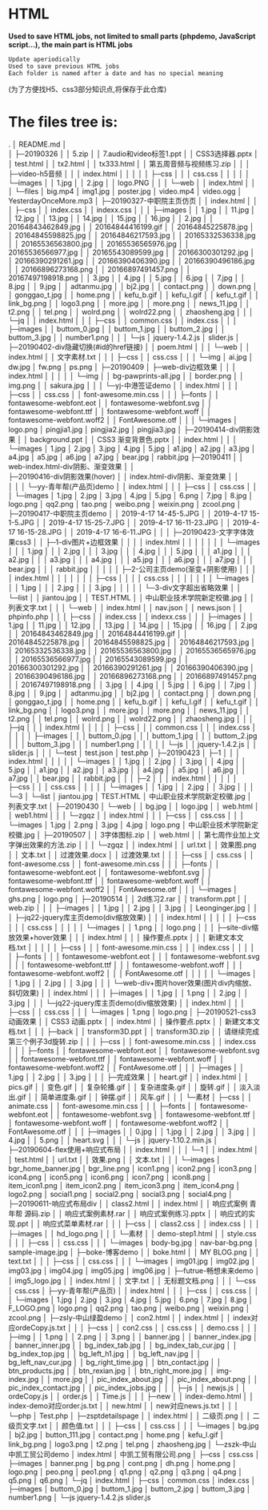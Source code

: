 # HTML

**Used to save HTML jobs, not limited to small parts (phpdemo, JavaScript script...), the main part is HTML jobs**



    Update aperiodically
    Used to save previous HTML jobs
    Each folder is named after a date and has no special meaning
(为了方便找H5、css3部分知识点,将保存于此仓库)

The files tree is:
=================
.
│  README.md
│  
│
├─20190326
│  │  5.zip
│  │  7.audio和video标签1.ppt
│  │  CSS3选择器.pptx
│  │  test.html
│  │  tx2.html
│  │  tx333.html
│  │  第五周音频与视频练习.zip
│  │
│  ├─video-h5音频
│  │  │  index.html
│  │  │
│  │  ├─css
│  │  │      css.css
│  │  │
│  │  └─images
│  │          1.jpg
│  │          2.jpg
│  │          logo.PNG
│  │
│  └─web
│      │  index.html
│      │
│      └─files
│              big.mp4
│              img1.jpg
│              poster.jpg
│              video.mp4
│              video.ogg
│              YesterdayOnceMore.mp3
│
├─20190327-中职院主页仿页
│  │  index.html
│  │
│  ├─css
│  │      index.css
│  │      indexx.css
│  │
│  ├─images
│  │      1.jpg
│  │      11.jpg
│  │      12.jpg
│  │      13.jpg
│  │      14.jpg
│  │      15.jpg
│  │      16.jpg
│  │      2.jpg
│  │      20164843462849.jpg
│  │      20164844416199.gif
│  │      20164845225878.jpg
│  │      20164845598825.jpg
│  │      20164846217593.jpg
│  │      20165332536338.jpg
│  │      20165536563800.jpg
│  │      20165536565976.jpg
│  │      20165536566977.jpg
│  │      20165543089599.jpg
│  │      20166300301292.jpg
│  │      20166390291261.jpg
│  │      20166390406390.jpg
│  │      20166390496186.jpg
│  │      20166896273168.png
│  │      20166897491457.png
│  │      20167497198918.png
│  │      3.jpg
│  │      4.jpg
│  │      5.jpg
│  │      6.jpg
│  │      7.jpg
│  │      8.jpg
│  │      9.jpg
│  │      adtanmu.jpg
│  │      bj2.jpg
│  │      contact.png
│  │      down.png
│  │      gonggao_t.jpg
│  │      home.png
│  │      kefu_b.gif
│  │      kefu_l.gif
│  │      kefu_t.gif
│  │      link_bg.png
│  │      logo3.png
│  │      more.jpg
│  │      more.png
│  │      news_11.jpg
│  │      t2.png
│  │      tel.png
│  │      wolrd.png
│  │      wolrd22.png
│  │      zhaosheng.jpg
│  │
│  └─jq
│      │  index.html
│      │
│      ├─css
│      │      common.css
│      │      index.css
│      │
│      ├─images
│      │      buttom_0.jpg
│      │      buttom_1.jpg
│      │      buttom_2.jpg
│      │      buttom_3.jpg
│      │      number1.png
│      │
│      └─js
│              jquery-1.4.2.js
│              slider.js
│
├─20190402-div隐藏切换(#id的href链接)
│  │  poem.html
│  │
│  └─web
│      │  index.html
│      │  文字素材.txt
│      │
│      ├─css
│      │      css.css
│      │
│      └─img
│              ai.jpg
│              dw.jpg
│              fw.png
│              ps.png
│
├─20190409
│  ├─web-div边框效果
│  │  │  index.html
│  │  │
│  │  └─img
│  │          bg-pawprints-all.jpg
│  │          border.png
│  │          img.png
│  │          sakura.jpg
│  │
│  └─yj-中港签证demo
│      │  index.html
│      │
│      ├─css
│      │      css.css
│      │      font-awesome.min.css
│      │
│      ├─fonts
│      │      fontawesome-webfont.eot
│      │      fontawesome-webfont.svg
│      │      fontawesome-webfont.ttf
│      │      fontawesome-webfont.woff
│      │      fontawesome-webfont.woff2
│      │      FontAwesome.otf
│      │
│      └─images
│              logo.png
│              pingjia1.jpg
│              pingjia2.jpg
│              pingjia3.jpg
│
├─20190414-div阴影效果
│  │  background.ppt
│  │  CSS3 渐变背景色.pptx
│  │  index.html
│  │
│  └─images
│          1.jpg
│          2.jpg
│          3.jpg
│          4.jpg
│          5.jpg
│          a1.jpg
│          a2.jpg
│          a3.jpg
│          a4.jpg
│          a5.jpg
│          a6.jpg
│          a7.jpg
│          bear.jpg
│          rabbit.jpg
├─20190411
│  │  web-index.html-div阴影、渐变效果
│  │  
├─20190416-div阴影效果(hover)
│  │  index.html-div阴影、渐变效果
│  │  
│  │
│  └─yy-青年帮(产品页)demo
│      │  index.html
│      │
│      ├─css
│      │      css.css
│      │
│      └─images
│              1.jpg
│              2.jpg
│              3.jpg
│              4.jpg
│              5.jpg
│              6.png
│              7.jpg
│              8.jpg
│              logo.png
│              qq2.png
│              tao.png
│              weibo.png
│              weixin.png
│              zcool.png
│
├─20190417-中职院主页demo
│  │  2019-4-17 14-45-5.JPG
│  │  2019-4-17 15-1-5.JPG
│  │  2019-4-17 15-25-7.JPG
│  │  2019-4-17 16-11-23.JPG
│  │  2019-4-17 16-15-28.JPG
│  │  2019-4-17 16-6-11.JPG
│  │
│  ├─20190423-文字字体效果css3
│  │  ├─1-div图片+边框效果
│  │  │  │  index.html
│  │  │  │
│  │  │  └─images
│  │  │          1.jpg
│  │  │          2.jpg
│  │  │          3.jpg
│  │  │          4.jpg
│  │  │          5.jpg
│  │  │          a1.jpg
│  │  │          a2.jpg
│  │  │          a3.jpg
│  │  │          a4.jpg
│  │  │          a5.jpg
│  │  │          a6.jpg
│  │  │          a7.jpg
│  │  │          bear.jpg
│  │  │          rabbit.jpg
│  │  │
│  │  ├─2-公司主页demo(渐变+阴影使用)
│  │  │  │  index.html
│  │  │  │
│  │  │  ├─css
│  │  │  │      css.css
│  │  │  │
│  │  │  └─images
│  │  │          1.jpg
│  │  │          2.jpg
│  │  │          3.jpg
│  │  │
│  │  └─3-div文字超出省略效果
│  │      └─list
│  │              jiantou.jpg
│  │              TEST.HTML
│  │              中山职业技术学院新定校徽.jpg
│  │              列表文字.txt
│  │
│  └─web
│      │  index.html
│      │  nav.json
│      │  news.json
│      │  phpinfo.php
│      │
│      ├─css
│      │      index.css
│      │      indexx.css
│      │
│      ├─images
│      │      1.jpg
│      │      11.jpg
│      │      12.jpg
│      │      13.jpg
│      │      14.jpg
│      │      15.jpg
│      │      16.jpg
│      │      2.jpg
│      │      20164843462849.jpg
│      │      20164844416199.gif
│      │      20164845225878.jpg
│      │      20164845598825.jpg
│      │      20164846217593.jpg
│      │      20165332536338.jpg
│      │      20165536563800.jpg
│      │      20165536565976.jpg
│      │      20165536566977.jpg
│      │      20165543089599.jpg
│      │      20166300301292.jpg
│      │      20166390291261.jpg
│      │      20166390406390.jpg
│      │      20166390496186.jpg
│      │      20166896273168.png
│      │      20166897491457.png
│      │      20167497198918.png
│      │      3.jpg
│      │      4.jpg
│      │      5.jpg
│      │      6.jpg
│      │      7.jpg
│      │      8.jpg
│      │      9.jpg
│      │      adtanmu.jpg
│      │      bj2.jpg
│      │      contact.png
│      │      down.png
│      │      gonggao_t.jpg
│      │      home.png
│      │      kefu_b.gif
│      │      kefu_l.gif
│      │      kefu_t.gif
│      │      link_bg.png
│      │      logo3.png
│      │      more.jpg
│      │      more.png
│      │      news_11.jpg
│      │      t2.png
│      │      tel.png
│      │      wolrd.png
│      │      wolrd22.png
│      │      zhaosheng.jpg
│      │
│      ├─jq
│      │  │  index.html
│      │  │
│      │  ├─css
│      │  │      common.css
│      │  │      index.css
│      │  │
│      │  ├─images
│      │  │      buttom_0.jpg
│      │  │      buttom_1.jpg
│      │  │      buttom_2.jpg
│      │  │      buttom_3.jpg
│      │  │      number1.png
│      │  │
│      │  └─js
│      │          jquery-1.4.2.js
│      │          slider.js
│      │
│      └─test
│              test.json
│              test.php
│
├─20190423
│  ├─1
│  │  │  index.html
│  │  │
│  │  └─images
│  │          1.jpg
│  │          2.jpg
│  │          3.jpg
│  │          4.jpg
│  │          5.jpg
│  │          a1.jpg
│  │          a2.jpg
│  │          a3.jpg
│  │          a4.jpg
│  │          a5.jpg
│  │          a6.jpg
│  │          a7.jpg
│  │          bear.jpg
│  │          rabbit.jpg
│  │
│  ├─2
│  │  │  index.html
│  │  │
│  │  ├─css
│  │  │      css.css
│  │  │
│  │  └─images
│  │          1.jpg
│  │          2.jpg
│  │          3.jpg
│  │
│  └─3
│      └─list
│              jiantou.jpg
│              TEST.HTML
│              中山职业技术学院新定校徽.jpg
│              列表文字.txt
│
├─20190430
│  └─web
│      │  bg.jpg
│      │  logo.jpg
│      │  web.html
│      │  web1.html
│      │
│      └─zgqz
│          │  index.html
│          │
│          ├─css
│          │      css.css
│          │
│          └─images
│                  1.jpg
│                  2.png
│                  3.jpg
│                  4.jpg
│                  logo.png
│                  中山职业技术学院新定校徽.jpg
│
├─20190507
│  │  3字体图标.zip
│  │  web.html
│  │  第七周作业加上文字弹出效果的方法.zip
│  │
│  └─zgqz
│      │  index.html
│      │  url.txt
│      │  效果图.png
│      │  文本.txt
│      │  过渡效果.docx
│      │  过渡效果.txt
│      │
│      ├─css
│      │      css.css
│      │      font-awesome.css
│      │      font-awesome.min.css
│      │
│      ├─fonts
│      │      fontawesome-webfont.eot
│      │      fontawesome-webfont.svg
│      │      fontawesome-webfont.ttf
│      │      fontawesome-webfont.woff
│      │      fontawesome-webfont.woff2
│      │      FontAwesome.otf
│      │
│      └─images
│              ghs.png
│              logo.png
│
├─20190514
│  │  2d练习2.rar
│  │  transform.ppt
│  │  web.zip
│  │
│  ├─images
│  │      1.jpg
│  │      2.jpg
│  │      3.jpg
│  │      Leonginger.jpg
│  │
│  ├─jq22-jquery库主页demo(div缩放效果)
│  │  │  index.html
│  │  │
│  │  ├─css
│  │  │      css.css
│  │  │
│  │  └─images
│  │          1.png
│  │          logo.png
│  │
│  ├─site-div缩放效果+hover效果
│  │  │  index.html
│  │  │  操作要点.pptx
│  │  │  新建文本文档.txt
│  │  │
│  │  ├─css
│  │  │      font-awesome.min.css
│  │  │      index.css
│  │  │
│  │  ├─fonts
│  │  │      fontawesome-webfont.eot
│  │  │      fontawesome-webfont.svg
│  │  │      fontawesome-webfont.ttf
│  │  │      fontawesome-webfont.woff
│  │  │      fontawesome-webfont.woff2
│  │  │      FontAwesome.otf
│  │  │
│  │  └─images
│  │          1.jpg
│  │          2.jpg
│  │          3.jpg
│  │
│  └─web-div+图片hover效果(图片div内缩放、斜切效果)
│      │  index.html
│      │
│      ├─images
│      │      1.jpg
│      │      1.png
│      │      2.jpg
│      │      3.jpg
│      │
│      └─jq22-jquery库主页demo(div缩放效果)
│          │  index.html
│          │
│          ├─css
│          │      css.css
│          │
│          └─images
│                  1.png
│                  logo.png
│
├─20190521-css3动画效果
│  │  CSS3 动画.pptx
│  │  index.html
│  │  操作要点.pptx
│  │  新建文本文档.txt
│  │
│  ├─back
│  │      transform3D.ppt
│  │      transform3D.zip
│  │      请继续完成第三个例子3d旋转.zip
│  │
│  ├─css
│  │      font-awesome.min.css
│  │      index.css
│  │
│  ├─fonts
│  │      fontawesome-webfont.eot
│  │      fontawesome-webfont.svg
│  │      fontawesome-webfont.ttf
│  │      fontawesome-webfont.woff
│  │      fontawesome-webfont.woff2
│  │      FontAwesome.otf
│  │
│  ├─images
│  │      1.jpg
│  │      2.jpg
│  │      3.jpg
│  │
│  ├─完成效果
│  │      heart.gif
│  │      index.html
│  │      pics.gif
│  │      变色.gif
│  │      复杂轮播.gif
│  │      复杂进度条.gif
│  │      旋转.gif
│  │      淡入淡出.gif
│  │      简单进度条.gif
│  │      钟摆.gif
│  │      风车.gif
│  │
│  └─素材
│      ├─css
│      │      animate.css
│      │      font-awesome.min.css
│      │
│      ├─fonts
│      │      fontawesome-webfont.eot
│      │      fontawesome-webfont.svg
│      │      fontawesome-webfont.ttf
│      │      fontawesome-webfont.woff
│      │      fontawesome-webfont.woff2
│      │      FontAwesome.otf
│      │
│      ├─images
│      │      0.jpg
│      │      1.jpg
│      │      2.jpg
│      │      3.jpg
│      │      4.jpg
│      │      5.png
│      │      heart.svg
│      │
│      └─js
│              jquery-1.10.2.min.js
│
├─20190604-flex使用+响应式布局
│  │  index.html
│  │
│  └─1
│      │  index.html
│      │  test.html
│      │  url.txt
│      │  效果.png
│      │  文本.txt
│      │
│      └─images
│              bgr_home_banner.jpg
│              bgr_line.png
│              icon1.png
│              icon2.png
│              icon3.png
│              icon4.png
│              icon5.png
│              icon6.png
│              icon7.png
│              icon8.png
│              item_icon1.png
│              item_icon2.png
│              item_icon3.png
│              item_icon4.png
│              logo2.png
│              social1.png
│              social2.png
│              social3.png
│              social4.png
│
├─20190611-响应式布局div
│  │  class2.html
│  │  index.html
│  │  响应式案例  青年帮 源码.zip
│  │  响应式案例素材.rar
│  │  响应式案例练习.pptx
│  │  响应式的实现.ppt
│  │  响应式菜单素材.rar
│  │
│  ├─css
│  │      class2.css
│  │      index.css
│  │
│  ├─images
│  │      hd_logo.png
│  │
│  └─素材
│      │  demo-step1.html
│      │  style.css
│      │
│      ├─css
│      │      css.css
│      │
│      └─images
│              body-bg.jpg
│              nav-bar-bg.png
│              sample-image.jpg
│
├─boke-博客demo
│  │  boke.html
│  │  MY BLOG.png
│  │  text.txt
│  │
│  ├─css
│  │      css.css
│  │
│  └─images
│          img01.jpg
│          img02.jpg
│          img03.jpg
│          img04.jpg
│          img05.jpg
│          img06.jpg
│
├─futrue-畅想未来demo
│  │  img5_logo.jpg
│  │  index.html
│  │  文字.txt
│  │  无标题文档.png
│  │
│  └─css
│          css.css
│
├─yy-青年帮(产品页)
│  │  index.html
│  │
│  ├─css
│  │      css.css
│  │
│  └─images
│          1.jpg
│          2.jpg
│          3.jpg
│          4.jpg
│          5.jpg
│          6.png
│          7.jpg
│          8.jpg
│          F_LOGO.png
│          logo.png
│          qq2.png
│          tao.png
│          weibo.png
│          weixin.png
│          zcool.png
│
├─zsly-中山绿盈demo
│  │  con2.html
│  │  index.html
│  │  index对应ordeCopy.js.txt
│  │
│  ├─css
│  │      con2.css
│  │      css.css
│  │      demo.css
│  │
│  ├─img
│  │      1.png
│  │      2.png
│  │      3.png
│  │      banner.jpg
│  │      banner_index.jpg
│  │      banner_inner.jpg
│  │      bg_index_tab.jpg
│  │      bg_index_tab_cur.jpg
│  │      bg_index_top.jpg
│  │      bg_left_h1.jpg
│  │      bg_left_nav.jpg
│  │      bg_left_nav_cur.jpg
│  │      bg_right_time.jpg
│  │      btn_contact.jpg
│  │      btn_products.jpg
│  │      btn_rexian.jpg
│  │      btn_right_more.jpg
│  │      img-index.jpg
│  │      more.jpg
│  │      pic_index_about.jpg
│  │      pic_index_about.png
│  │      pic_index_contact.jpg
│  │      pic_index_jobs.jpg
│  │
│  ├─js
│  │      newjs.js
│  │      ordeCopy.js
│  │      order.js
│  │      Time.js
│  │
│  ├─new
│  │      index-demo.html
│  │      index-demo对应order.js.txt
│  │      new.html
│  │      new对应news.js.txt
│  │
│  └─php
│          Test.php
│
├─zsptdetailspage
│  │  index.html
│  │  二级页.png
│  │  二级页文字.txt
│  │  颜色值.txt
│  │
│  ├─css
│  │      css.css
│  │
│  └─images
│          bg.jpg
│          bj2.jpg
│          button_111.jpg
│          contact.png
│          home.png
│          kefu_l.gif
│          link_bg.png
│          logo3.png
│          t2.png
│          tel.png
│          zhaosheng.jpg
│
└─zszk-中山中凯工贸公司demo
    │  index.html
    │  中凯工贸有限公司.png
    │
    ├─css
    │      css.css
    │
    ├─images
    │      banner.png
    │      bg.png
    │      cont.png
    │      dh.png
    │      home.png
    │      logo.png
    │      peo.png
    │      peo1.png
    │      q1.png
    │      q2.png
    │      q3.png
    │      q4.png
    │      q5.png
    │      q6.png
    │
    └─jq
        │  index.html
        │
        ├─css
        │      common.css
        │      index.css
        │
        ├─images
        │      buttom_0.jpg
        │      buttom_1.jpg
        │      buttom_2.jpg
        │      buttom_3.jpg
        │      number1.png
        │
        └─js
                jquery-1.4.2.js
                slider.js


